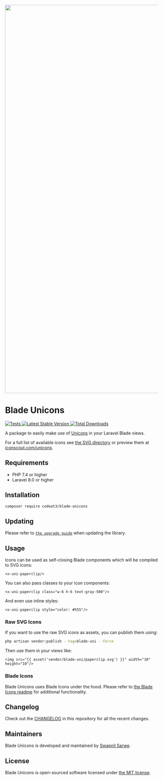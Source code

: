<p align="center">
    <img src="https://banners.beyondco.de/Blade%20Unicons.png?theme=light&packageManager=composer+require&packageName=codeat3%2Fblade-unicons&pattern=architect&style=style_1&description=A+package+to+use+Unicons+in+your+Laravel+Blade+views&md=1&showWatermark=1&fontSize=100px&images=https%3A%2F%2Flaravel.com%2Fimg%2Flogomark.min.svg" width="1280" title="Social Card Blade Unicons">
</p>

# Blade Unicons

<a href="https://github.com/codeat3/blade-unicons/actions?query=workflow%3ATests">
    <img src="https://github.com/codeat3/blade-unicons/workflows/Tests/badge.svg" alt="Tests">
</a>
<a href="https://packagist.org/packages/codeat3/blade-unicons">
    <img src="https://img.shields.io/packagist/v/codeat3/blade-unicons" alt="Latest Stable Version">
</a>
<a href="https://packagist.org/packages/codeat3/blade-unicons">
    <img src="https://img.shields.io/packagist/dt/codeat3/blade-unicons" alt="Total Downloads">
</a>

A package to easily make use of [Unicons](https://github.com/Iconscout/unicons) in your Laravel Blade views.

For a full list of available icons see [the SVG directory](resources/svg) or preview them at [iconscout.com/unicons](https://iconscout.com/unicons).

## Requirements

- PHP 7.4 or higher
- Laravel 8.0 or higher

## Installation

```bash
composer require codeat3/blade-unicons
```

## Updating

Please refer to [`the upgrade guide`](UPGRADE.md) when updating the library.

## Usage

Icons can be used as self-closing Blade components which will be compiled to SVG icons:

```blade
<x-uni-paperclip/>
```

You can also pass classes to your icon components:

```blade
<x-uni-paperclip class="w-6 h-6 text-gray-500"/>
```

And even use inline styles:

```blade
<x-uni-paperclip style="color: #555"/>
```

### Raw SVG Icons

If you want to use the raw SVG icons as assets, you can publish them using:

```bash
php artisan vendor:publish --tag=blade-uni --force
```

Then use them in your views like:

```blade
<img src="{{ asset('vendor/blade-uni/paperclip.svg') }}" width="10" height="10"/>
```

### Blade Icons

Blade Unicons uses Blade Icons under the hood. Please refer to [the Blade Icons readme](https://github.com/blade-ui-kit/blade-icons) for additional functionality.

## Changelog

Check out the [CHANGELOG](CHANGELOG.md) in this repository for all the recent changes.

## Maintainers

Blade Unicons is developed and maintained by [Swapnil Sarwe](https://swapnilsarwe.com).

## License

Blade Unicons is open-sourced software licensed under [the MIT license](LICENSE.md).
